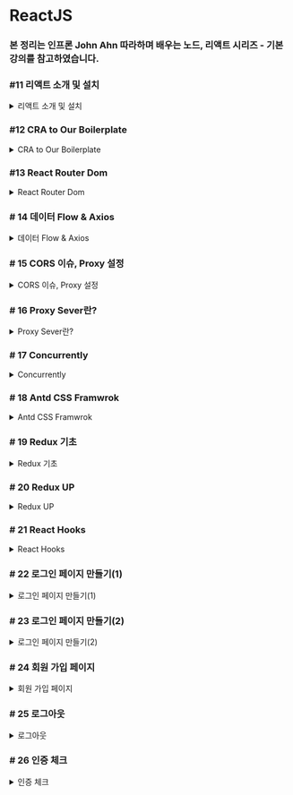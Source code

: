 # ReactJS

### 본 정리는 인프론 John Ahn 따라하며 배우는 노드, 리액트 시리즈 - 기본 강의를 참고하였습니다.

### #11 리액트 소개 및 설치

<details>
<summary>리액트 소개 및 설치 </summary>
<div markdown="1">

- **전체 흐름도**
    
    <img width="657" alt="스크린샷 2022-12-28 오후 9 59 00" src="https://user-images.githubusercontent.com/79856225/210166327-b74f2fca-e309-4485-b2c2-720bf16693ea.png">

    

**프론트도 다루기 위해서 React JS 사용**

**React JS는 2013년도에 페이스북에서 만들어진 라이브러리이다.**

- **특징**
    - **컴포넌트로 이루어져 있어 재사용이 용이하다.**
    - **Virtual DOM**
        - Real DOM VS Virtual DOM
            - **10개의 리스트 중 1개만 변화한 경우**
                - Read DOM은 전체를 업데이트 해야함
                - **Virtual DOM은 1개만 업데이트 가능**
        - 스냅샷을 찍어 바뀐 부분부분만을 확인 후 RealDOM에서 바꾸는 형식

**Create - React 설치하기**

- 전체 흐름도
    
    ![스크린샷 2022-12-28 오후 10.33.06.png](https://s3-us-west-2.amazonaws.com/secure.notion-static.com/e416be30-4420-49ed-a43d-cdeb131c820b/%E1%84%89%E1%85%B3%E1%84%8F%E1%85%B3%E1%84%85%E1%85%B5%E1%86%AB%E1%84%89%E1%85%A3%E1%86%BA_2022-12-28_%E1%84%8B%E1%85%A9%E1%84%92%E1%85%AE_10.33.06.png)
    

**프론트도 해야하므로 client, server 폴더 생성하여 분리**

**server 폴더에 지금까지 했던 파일들 이동**

- config 폴더
- middleware 폴더
- Models 폴더
- index.js 파일

**client 폴더로 이동 후 터미널에 다음 명령어 실행**

```bash
npx create-react-app .
```

**—# npm ? npx?**

- npm (node package manager)
    - 저장소 역할
    - -g 플래그를 주면 글로벌로 다운로드
        - 플래그를 주지 않으면 node-modules에 저장
    - **원래는 글로벌로 create-react를 다운로드 했었음**
- **npx를 이용하여 다운없이 저장소에 있는 리액트를 가져와서 사용가능**
    - 저장공간 부담이 없음
    - 항상 최신 버전 사용 가능

**client 폴더로 이동하여 npm run start 입력**

—# package.json 스크립트에 start 명령어가 등록되어 있음

- node_modules
    - 라이브러리 저장소
- public
    - static 파일들 보관함
- src
    - 소스코드 보관함 (실질적으로 여기파일들로 코딩함)
- package.json
    - 설치한 라이브러리 목록
- **App.js**
    - 렌더링된 페이지가 보여짐

</div>
</details>


### #12 CRA to Our Boilerplate

<details>
<summary> CRA to Our Boilerplate </summary>
<div markdown="1">

- **전체 흐름도**
    
    <img width="240" alt="스크린샷 2022-12-28 오후 11 00 15" src="https://user-images.githubusercontent.com/79856225/210166354-2a6d4d9e-4813-4490-9f25-3af181cdbefc.png">
    

**src 하위 경로에 다음 폴더 및 파일 추가**

- **_actions 폴더 생성**
- **_reducers 폴더 생성**
- **components 폴더 생성**
    - **views 폴더 생성**
        - **LandingPage 폴더 생성 : 처음 페이지**
            - **LandingPage.js 파일 생성 후 다음 코드 입력**
            - **ES7 React 확장팩을 설치하면 rfce를 입력하여 기본 코드 자동완성 가능**
                
                <img width="1495" alt="스크린샷 2022-12-28 오후 11 17 37" src="https://user-images.githubusercontent.com/79856225/210166355-424954bc-99e3-41bf-9644-7bdf3929f4f0.png">

                
                ```jsx
                //**LandingPage
                import React from 'react'
                
                function LandingPage(){
                    return (
                        <div>
                            LandingPage
                        </div>
                    )
                }
                export default LandingPage**
                ```
                
        - **LoginPage 폴더 생성 : 로그인 페이지**
            - **LoginPage.js 파일 생성 후 다음 코드 입력**
            
            ```jsx
            import React from 'react'
            
            function LoginPage() {
              return (
                <div>LoginPage</div>
              )
            }
            
            export default LoginPage
            ```
            
        - **RegisterPage 폴더 생성 : 회원가 입 페이지**
            - **RegisterPage.js 파일 생성 후 다음 코드 입력**
            
            ```jsx
            import React from 'react'
            
            function RegisterPage() {
              return (
                <div>RegisterPage</div>
              )
            }
            
            export default RegisterPage
            ```
            
        - **NavBar 폴더 생성 : 네비게이션 바**
            - **NavBar.js 파일 생성 후 다음 코드 입력**
            
            ```jsx
            import React from 'react'
            
            function NavBar() {
              return (
                <div>NavBar</div>
              )
            }
            
            export default NavBar
            ```
            
        - **Footer 폴더 생성 : 하단 정보**
            - **Footer.js 파일 생성 후 다음 코드 입력**
            
            ```jsx
            import React from 'react'
            
            export default function Footer() {
              return (
                <div>Footer</div>
              )
            }
            ```
            
- **utils 폴더 생성**
- **hoc 폴더 생성**
- **Config.js 파일 생성**

</div>
</details>

### #13 React Router Dom

<details>
<summary> React Router Dom </summary>
<div markdown="1">

- **전체 흐름도**
    
    <img width="667" alt="스크린샷 2022-12-28 오후 11 21 58" src="https://user-images.githubusercontent.com/79856225/210166378-77af81fe-de50-4c5b-bbd2-89829d639358.png">

    

**하나의 페이지에서 다음페이지로 넘어가기 위한 Router 설정**

**React Router Dom 라이브러리 설치(clinet 폴더에서 입력해야 함)**

```bash
npm install react-router-dom --save
```

**App.js 파일 수정**

- 메인 페이지
- 로그인 페이지
- 회원가입 페이지

```jsx
import React from 'react';

import {
	BrowserRouter as Router,
	Switch,
	Route,
	Link
}from "react-router-dom";

import LandingPage from './components/views/LandingPage/LandingPage'
import LoginPage from './components/views/LoginPage/LoginPage'
import RegisterPage from './components/views/RegisterPage/RegisterPage'

function App(){
	return (
		<Router>
			<div>
				{
					}
				<Switch>
					<Route exact path="/" component ={LandingPage} />
					<Route exact  path="/login " component = {LoginPage} />
					<Route exact  path="/register " component = {RegisterPage } />
				</Switch>
			</div>
		</Router>		
	);
}

export default App;
```

</div>
</details>


### # 14 데이터 Flow & Axios

<details>
<summary> 데이터 Flow & Axios </summary>
<div markdown="1">

- **전체 흐름도**
    
    <img width="527" alt="스크린샷 2022-12-29 오후 11 14 40" src="https://user-images.githubusercontent.com/79856225/210306985-83c18785-ef6b-4e27-a42b-f4b8b76130db.png">

    

**NodeJs → Server**

**ReactJs → Clinet**

**MongoDB → DB**

**유저가 로그인(클라이언트) → 서버에서 데이터베이스 접근 → 일치여부 확인 → 유저에게 보여줌**

**이제 클라이언트가 있으니 POSTMAN이 아닌 Axios 라이브러리 를 이용**

- **Axios 라이브러리 다운로드**
    - client 폴더로 이동 후 다음 명령어 입력
    
    ```bash
    npm install axios --save
    ```
    
- **LandingPage.js 파일 코드 추가(클라이언트)**
    
    ```jsx
    import React, {useEffect} from 'react'
    import axios from 'axios'
    import { response } from 'express'
    
    function LandingPage(){
    
        useEffect(()=>{
            axios.get('/api/hello')
            .then(response => console.log(response.data))
        }, [])
    
        return (
            <div>
                LandingPage
            </div>
        )
    }
    export default LandingPage
    ```
    
- **index.js 파일 코드 추가(서버)**
    
    ```jsx
    app.get('/api/hello', (req,res) =>{
    
      res.send("안녕하세요")
    })
    ```
    
- **2개의 터미널을 이용하여 server와 client 서버 실행**
    - server 디렉토리에서 npm run start
    - client 디렉토리에서 npm run start
    
    **확인하면 에러가 뜬다 이유는 서로의 포트번호가 달라서임  따로 설정필요**

</div>
</details>


### # 15 CORS 이슈, Proxy 설정

<details>
<summary> CORS 이슈, Proxy 설정 </summary>
<div markdown="1">

- **전체 흐름도**
    
    <img width="465" alt="스크린샷 2022-12-29 오후 11 31 20" src="https://user-images.githubusercontent.com/79856225/210307349-94687fdf-2575-4fc1-af13-12b176cdf37e.png">
    

**서로의 서버 포트번호가 달라서 에러가 발생**

**CORS 정책이란 ?**

- **Cross  Origin  Resource Sharing**
    
    **서로 다른 웹사이트에서 다른 도메인끼리 소통하려면 제한이 걸림**
    
- **다양한 해결방법이 존재**
    - **Proxy 설정으로 해결**

**Proxy 설정**

- **다음 명령어로 Proxy 라이브러리 다운로드(clinet 폴더)**
    
    ```bash
    npm install http-proxy-middleware --save
    ```
    
- **src/setupProxy.js 파일 생성 후 다음 코드 추가**
    - **target 포트번호는 자신의 포트번호와 맞춰야 함**
    - **기존 서버 3000 포트번호에서 포트번호를 5050으로 바꿨음**
    
    ```jsx
    const { createProxyMiddleware } = require('http-proxy-middleware');
    
    module.exports = function(app) {
      app.use(
        '/api',
        createProxyMiddleware({
          target: 'http://localhost:5050',
          changeOrigin: true,
        })
      );
    };
    ```
    
- **2개의 터미널을 이용하여 server와 client 서버 실행**
    - server 디렉토리에서 npm run start
    - client 디렉토리에서 npm run start
    
    —# 다음과 같은 에러발생 시
    
    ```bash
    Compiled with problems:X
    
    ERROR in ./node_modules/body-parser/lib/read.js 19:11-26
    
    Module not found: Error: Can't resolve 'zlib' in '/Users/dak_kiwon/Jun/boiler-plater/clinet/node_modules/body-parser/lib'
    ```
    
    <img width="1004" alt="스크린샷 2022-12-29 오후 11 49 30" src="https://user-images.githubusercontent.com/79856225/210307355-a1426628-3268-461c-84f7-9ee677723b12.png">
    
    <img width="632" alt="스크린샷 2022-12-29 오후 11 49 54" src="https://user-images.githubusercontent.com/79856225/210307357-12e15e5b-8c59-41ad-9214-ff0980a6bef1.png">

    
    **해당 오류가 나는 페이지에서 express 부분을 삭제하면 정상작동 한다!**

</div>
</details>


### # 16 Proxy Sever란?


<details>
<summary> Proxy Sever란? </summary>
<div markdown="1">

- **전체 흐름도**
    
    <img width="596" alt="스크린샷 2022-12-29 오후 11 52 43" src="https://user-images.githubusercontent.com/79856225/210307746-4ecb806a-43c3-4dc7-ba81-5a1b23f93377.png">

    

**Proxy Sever의 기능**

1. **유저가 보낸 IP를 임의로 바꿀 수 있음**
2. **방화벽 기능**
3. **웹 필터 기능**
4. **캐쉬 데이터 제공**

**Proxy Sever의 사용 이유**

1. 회사나 직원들 집안에서 아이들 인터넷 사용 제어
    1. 특정 사이트 제한
2. 캐쉬를 이용하여 더 빠른 인터넷 이용 제공
    1. 미리 캐쉬에 자료를 보관하여 빠르게 처리가능
3. 더 나은 보안 제공
    1. 아이피를 가릴 수 있음
4. 이용 제한된 사이트 접근 가능

</div>
</details>


### # 17 Concurrently

<details>
<summary> Concurrently </summary>
<div markdown="1">

- **전체 흐름도**
    
    <img width="663" alt="스크린샷 2022-12-30 오전 12 02 39" src="https://user-images.githubusercontent.com/79856225/210307917-4052e8ca-2986-41d6-bbee-53c08eee881b.png">

    

**Concurrently를 이용하여 프론트와 백 서버를 한 번에 켤 수있다.**

**Concurrently 라이브러리 설치 (workspace 폴더)**

```bash
npm install concurrently --save
```

**Workspace 폴더에  package.json 스크립트를 수정**

```jsx
"dev" : "concurrently \"npm run backend\" \"npm run start --prefix clinet\"" 
```

**전체 코드**

- **index.js 파일이 server 폴더로 옮겨졌으므로 그 경로에 맞게 Main경로를 수정**

```jsx
{
  "name": "boiler-plater",
  "version": "1.0.0",
  "description": "",
  "main": "./server/index.js",
  "scripts": {
    "start": "node index.js",
    "backend": "nodemon index.js",
    "test": "echo \"Error: no test specified\" && exit 1",
    "dev" : "concurrently \"npm run backend\" \"npm run start --prefix clinet\"" 
  },
  "author": "Jun",
  "license": "ISC",
  "dependencies": {
    "bcrypt": "^5.1.0",
    "body-parser": "^1.20.1",
    "concurrently": "^7.6.0",
    "cookie-parser": "^1.4.6",
    "express": "^4.18.2",
    "jsonwebtoken": "^9.0.0",
    "mongoose": "^6.8.1"
  },
  "devDependencies": {
    "nodemon": "^2.0.20"
  }
}
```

**npm run dev 명령어 실행 후 확인**

</div>
</details>


### # 18 Antd CSS Framwrok

<details>
<summary> Antd CSS Framwrok </summary>
<div markdown="1">

- **전체 흐름도**
    
    <img width="496" alt="스크린샷 2022-12-30 오전 12 16 27" src="https://user-images.githubusercontent.com/79856225/210308152-38a0925b-0774-486b-875e-126d608e86ef.png">

    

리액트에서 가장 유명한 프레임워크종류 중 **Ant Design 사용**

1. Material UI
2. React Bootstrap
3. Semantic UI
4. **Ant Design** 
5. Materialize

[https://ant.design/](https://ant.design/)

**Ant Design**

- 사이즈가 큼
- 사용이 편리하고 디자인이 깔끔함
- 배울 때 어려움

**Ant Design 설치 (client 폴더에서 설치)**

```bash
npm install antd --save
```

**clinet/src/index.js 파일에 다음 코드 추가**

```jsx
import 'antd/dist/antd.css';
```

</div>
</details>

### # 19 Redux 기초

<details>
<summary> Redux 기초 </summary>
<div markdown="1">

- **전체 흐름도**
    
    <img width="416" alt="스크린샷 2022-12-30 오전 12 22 58" src="https://user-images.githubusercontent.com/79856225/210308329-d0a83354-94e7-4ae7-80e8-6444598c2e11.png">
    

### **Redux → 상태 관리 라이브러리**

**Props Vs State**

**Props**

- properties의 줄임말
- 컴포넌트간의 무언가를 주고받을 때는 props을 이용
- 부모 → 자식 으로만 보낼 수 있음
- 부모 → 자식으로 보낸 값은 바뀔 수 없다.
    - 바꾸려면 부모 → 자식으로 새로운 값을 다시 보내야 함

**State**

- 컴포넌트안에서 데이터를 주고받을 때는 state이용
- 컴포넌트안에서의 값들은 변할 수 있다.
- 새로운값으로 변할 시 리렌더링된다.

**Redux**

<img width="409" alt="스크린샷 2022-12-30 오전 12 29 52" src="https://user-images.githubusercontent.com/79856225/210308334-38800bf6-77e9-4212-970f-71b504be8ac9.png">

- Store를 이용하여 컴포넌트 변화를 직접 접근할 수 있음
- 한뱡항으로만 흐름
- Action
    - 무엇이 일었났는지 설명하는 객체
- Reducer
    - 이전 State과 action object를 받은 후에 변해진 state를 반환한다.
- Store
    - 애플리케이션의 state을 감싸줌
    - 여러가지 함수(메소드)가 존재

</div>
</details>


### # 20 Redux UP

<details>
<summary> Redux UP </summary>
<div markdown="1">

- **전체흐름도**
    
    <img width="674" alt="스크린샷 2023-01-03 오후 3 24 58" src="https://user-images.githubusercontent.com/79856225/210709079-1fb74246-7e4d-4fd3-951f-d1bd86ed51fe.png">

    

**4개의 의존성 설치**

- **Clinet 디렉토리에서 터미널에서 다음 명령어 실행**
    
    ```bash
    npm install redux react-redux redux-promise redux-thunk --save
    ```
    

**Redux는 Store안에서 상태를 관리 함**

- 항상 객체형식의 액션만 받는 것은 아님
    - Promise 또는 Function으로 받을 수 있음

**Redux를 더 잘 사용할 수 있게 도와주는 미들웨어**

- **Redux-promise**
    - Dispatch한테 Promise가 왔을 때 어떻게 대처해야하는지 알려줌
- **Redux - thunk**
    - 어떻게 Function 받을지를 Dispatch한테 알려줌

### **Redux를 앱에다가 연결**

- 구글 크롬 확장 [Redux Dev Tools](https://chrome.google.com/webstore/detail/redux-devtools/lmhkpmbekcpmknklioeibfkpmmfibljd?hl=ko-KR) 다운로드 및 연결
    
    [Redux DevTools](https://chrome.google.com/webstore/detail/redux-devtools/lmhkpmbekcpmknklioeibfkpmmfibljd/related?hl=ko-KR)
    
    ```jsx
    window.__REDUX_DEVTOOLS_EXTENSION__&&
    window.__REDUX_DEVTOOLS_EXTENSION__()
    ```
    
- clinet/src/index.js 파일 수정
    
    ```jsx
    import React from 'react';
    import ReactDOM from 'react-dom';
    import './index.css';
    import App from './App';
    import reportWebVitals from './reportWebVitals';
    import { Provider } from 'react-redux';
    import {applyMiddleware} from 'redux';
    import {legacy_createStore as createStore} from 'redux';
    import promiseMiddleware from 'redux-promise';
    import ReduxThunk from 'redux-thunk';
    import Reducer from './_reducers';
    
    const createStoreWithMiddleware = applyMiddleware(promiseMiddleware, ReduxThunk)(createStore)
    
    ReactDOM.render(
      <Provider
        store={createStoreWithMiddleware(Reducer,
          window.__REDUX_DEVTOOLS_EXTENSION__ &&
          window.__REDUX_DEVTOOLS_EXTENSION__())}
      >
        <App />
      </Provider>
        
      //</React.StrictMode>,
      , document.getElementById('root'));
    
    reportWebVitals();
    ```
    
- **clinet/src/_reducers/index.js 파일 생성 후 다음 코드 입력**
    
    ```jsx
    import { combineReducers} from 'redux';
    
    const rootReducer = combineReducers({
    	//user
    })
    
    export default rootReducer ;
    ```

</div>
</details>


### # 21 React Hooks

<details>
<summary> React Hooks </summary>
<div markdown="1">

- **전체 흐름도**
    
    <img width="359" alt="스크린샷 2023-01-03 오후 4 02 47" src="https://user-images.githubusercontent.com/79856225/210709252-6f6ada20-d5f6-448c-b2c6-ade4c358b4ff.png">
    

### React vs React Hooks

**React Componet** 

| Class Component | Functional Component |
| --- | --- |
| Provide more features | Provide less features |
| Longer Code | Shorter Code |
| More Complex Code | Simpler Code |
| Slower Performance | Faster Performance |

<img width="676" alt="스크린샷 2023-01-03 오후 4 09 28" src="https://user-images.githubusercontent.com/79856225/210709265-97a6b509-498a-4eba-b27e-625d4782b8a2.png">

**—# 기존 리액트에서는 Functional Component는 빠르고 간단하지만 다양한 기능이 없어서 사용하지 못하는 경우가 많았는데 이를 해결하고자 React 16.8 버전부터 Hooks이라는 기능을 업데이트 했다.** 

<img width="515" alt="스크린샷 2023-01-03 오후 4 11 23" src="https://user-images.githubusercontent.com/79856225/210709276-0d5daf13-aee1-414c-8182-68ee6253dd55.png">

            (Class Component)                                              (Functional Component)

</div>
</details>

### # 22 로그인 페이지 만들기(1)

<details>
<summary> 로그인 페이지 만들기(1) </summary>
<div markdown="1">

- **전체 흐름도**
    
    <img width="682" alt="스크린샷 2023-01-03 오후 4 13 00" src="https://user-images.githubusercontent.com/79856225/210709498-c7e4ab86-8e88-4cce-88f6-a97f68af861c.png">

    
- **작업폴더에서 npm run dev 명령어 실행**
- **clinet/src/components/views/LandingPage/LandingPage.js 파일 코드 수정**
    
    ```jsx
    import React, {useEffect} from 'react'
    import axios from 'axios'
    
    function LandingPage(){
        useEffect(() => {
            axios.get('/api/hello')
            .then(response => console.log(response))
          },[]);
    
        return (
            <div style ={{
    						display: 'flex', justifyContent: 'center', alignItems:'center'
    						, width: '100%', height: '100vh'
    			
    				}}>
                <h2>시작 페이지</h2>
            </div>
        )
    }
    export default LandingPage
    ```
    
- **clinet/src/components/views/LoginPage/LoginPage.js 파일 코드 수정**
    
    ```jsx
    import React, { useState } from 'react'
    
    function LoginPage() {
      
      const [Email, setEmail] = useState("")
      const [Password, setPassword] = useState("")
    
      const onEmailHandler = (event) => {
        setEmail(event.currentTarget.value)
      }
      const onPasswordHandler = (event) => {
        setPassword(event.currentTarget.value)
      }
      
      return (
        <div style ={{
          display: 'flex', justifyContent: 'center', alignItems:'center'
          , width: '100%', height: '100vh'
    
      }}>
          <form style = {{display :'flex', flexDirection : 'column'}}>
            
            <label>Email</label>
            <input type = "email" value= {Email} onChange ={onEmailHandler} />
            <label>Password</label>
            <input type = "password" value = {Password} onChange = {onPasswordHandler} />
    
            <br />
            <button>
              Login
            </button>
    
          </form>
      </div>
      )
    }
    
    export default LoginPage
    ```
    
    **코드 설명**
    
    ```jsx
    const [Email, setEmail] = useState("")
    const [Password, setPassword] = useState("")
    ```
    
    - 코드에서 상태관리를 위한 변수 설정 set값을 변경하여 입력할 수 있게 해주기 위한 변수
    - uesState는 ‘react’에서 import
    
    ```jsx
    const onEmailHandler = (event) => {
        setEmail(event.currentTarget.value)
      }
    ```
    
    - EmailHandler 함수 : 현재 입력된 값으로 입력값 변경
    
    ```jsx
    <label>Email</label>
            <input type = "email" value= {Email} onChange ={onEmailHandler} />
    ```
    
    - email 타입에 input을 받고 EmailHandler 함수를 만들어서 그에 따른 상태를 관리
    
    ```jsx
    <button>
    	Login
    </button>
    ```
    
    - Login 입력 버튼 생성

</div>
</details>

### # 23 로그인 페이지 만들기(2)

<details>
<summary> 로그인 페이지 만들기(2) </summary>
<div markdown="1">

- **전체 흐름도**
    
    <img width="682" alt="스크린샷 2023-01-03 오후 4 13 00" src="https://user-images.githubusercontent.com/79856225/210709498-c7e4ab86-8e88-4cce-88f6-a97f68af861c.png">
    
- _**actions**
    - **types.js 파일 생성**
        
        ```jsx
        export const LOGIN_USER = "login_user";
        ```
        
    - **user_action.js 파일 생성**
        
        ```jsx
        import Axios from 'axios'
        import {
            LOGIN_USER
        }from './types';
        
        export function loginUser(dataTosubmit){
            const request = Axios.post('/api/users/login', dataTosubmit)
            .then(response =>response.data)
        
            return {
                type: LOGIN_USER,
                payload : request
            }
          
        }
        ```
        
- **_reducers**
    - **user_reducer.js 파일 생성**
        
        ```jsx
        import {
            LOGIN_USER
        }from '../_actions/types';
        
        export default function(state={}, action){
            switch(action.type){
                case LOGIN_USER:
                    return {...state, loginSuccess: action.payload}
                    break
                default :
                    return state;
                    
            }
        }
        ```
        
    - **index.js 파일 수정**
        
        ```jsx
        import { combineReducers} from 'redux';
        import user from './user_reducer'
        const rootReducer = combineReducers({
        	user
        })
        
        export default rootReducer ;
        ```
        
- **clinet/src/components/views/LoginPage/LoginPage.js 파일 코드 수정**
    
    ```jsx
    import React, { useState } from 'react'
    import {useDispatch} from 'react-redux'
    import { loginUser } from '../../../_actions/user_action'
    
    function LoginPage(props) {
      const dispatch = useDispatch();
      
      const [Email, setEmail] = useState("")
      const [Password, setPassword] = useState("")
    
      const onEmailHandler = (event) => {
        setEmail(event.currentTarget.value)
      }
      const onPasswordHandler = (event) => {
        setPassword(event.currentTarget.value)
      }
    
      const onSubmitHandler = (event) => {
        event.preventDefault(); 
    
        console.log('Email', Email)
        console.log('PW', Password)
    
        let body = {
          email : Email,
          password : Password
        }
    
        dispatch(loginUser(body))
        .then(response=>{
          if(response.payload.loginSuccess){
            props.history.push('/')//메인페이지로 이동
          }
          else{
            alert('Error')
          }
        })
      }
      
      return (
        <div style ={{
          display: 'flex', justifyContent: 'center', alignItems:'center'
          , width: '100%', height: '100vh'
    
      }}>
          <form style = {{display :'flex', flexDirection : 'column'}}
          onSubmit = {onSubmitHandler}>
            
            <label>Email</label>
            <input type = "email" value= {Email} onChange ={onEmailHandler} />
            <label>Password</label>
            <input type = "password" value = {Password} onChange = {onPasswordHandler} />
    
            <br />
            <button>
              Login
            </button>
    
          </form>
      </div>
      )
    }
    
    export default LoginPage
    ```

</div>
</details>

### # 24 회원 가입 페이지

<details>
<summary> 회원 가입 페이지 </summary>
<div markdown="1">

- **전체 흐름도**
    
    <img width="874" alt="스크린샷 2023-01-05 오후 2 57 07" src="https://user-images.githubusercontent.com/79856225/210741906-3a6223c5-4c33-4625-8d14-ef96016aea1d.png">

    

- **clinet/src/components/views/RegisterPage/RegisterPage.js 파일 수정**
    
    ```jsx
    import React, { useState } from 'react'
    import {useDispatch} from 'react-redux'
    import { loginUser } from '../../../_actions/user_action'
    
    function RegisterPage(props) {
      const dispatch = useDispatch();
      
      const [Email, setEmail] = useState("")
      const [Name, setName] = useState("")
      const [Password, setPassword] = useState("")
      const [ConfirmPassword, setConfirmPassword] = useState("")
    
      const onEmailHandler = (event) => {
        setEmail(event.currentTarget.value)
      }
      const onNameHandler = (event) => {
        setName(event.currentTarget.value)
      }
      const onPasswordHandler = (event) => {
        setPassword(event.currentTarget.value)
      }
      const onConfirmPasswordHandler = (event) => {
        setConfirmPassword(event.currentTarget.value)
      }
    
      const onSubmitHandler = (event) => {
        event.preventDefault(); 
    
        console.log('Email', Email)
        console.log('PW', Password)
    
        let body = {
          email : Email,
          password : Password
        }
    
        dispatch(loginUser(body))
        .then(response=>{
          if(response.payload.loginSuccess){
            props.history.push('/')//메인페이지로 이동
          }
          else{
            alert('Error')
          }
        })
      }
      return (
        <div style ={{
          display: 'flex', justifyContent: 'center', alignItems:'center'
          , width: '100%', height: '100vh'
    
      }}>
          <form style = {{display :'flex', flexDirection : 'column'}}
          onSubmit = {onSubmitHandler}>
            
            <label>Email</label>
            <input type = "email" value= {Email} onChange ={onEmailHandler} />
            
            <label>Name</label>
            <input type = "name" value = {Name} onChange = {onNameHandler} />
            
            <label>Password</label>
            <input type = "password" value = {Password} onChange = {onPasswordHandler} />
            
            <label>Confirm Password</label>
            <input type = "password" value = {ConfirmPassword} onChange = {onConfirmPasswordHandler} />
    
            <br />
            <button>
              회원가입
            </button>
    
          </form>
      </div>
      )
    }
    
    export default RegisterPage
    ```
    
    - 기존 Login 페이지에서 이름과 비밀번호 확인란 추가
        
        ```
        const [Name, setName] = useState("")
        
        const onNameHandler = (event) => {
            setName(event.currentTarget.value)
          }
        ```
        
        ```
        const [ConfirmPassword, setConfirmPassword] = useState("")
        
        const onConfirmPasswordHandler = (event) => {
            setConfirmPassword(event.currentTarget.value)
          }
        ```
        
- **회원가입 버튼을 누르면 회원가입을 할 수 있게 액션 날리기**
- **clinet/src/_actions 폴더 파일 수정**
    - **types.js 파일 타입 추가**
        
        ```jsx
        export const REGISTER_USER = "register_user”
        ```
        
    - **user_action.js 파일 액션 추가**
        
        ```
        
        import {
            LOGIN_USER,
            REGISTER_USER
        }from './types';
        // 등록한 REGISTER타입 import
        
        export function registerUser(dataTosubmit){
            const request = Axios.post('/api/users/register', dataTosubmit)
            .then(response =>response.data)
        
            return {
                type: REGISTER_USER,
                payload : request
            }
        }
        ```
        
        - 전체코드(user_action.js)
            
            ```jsx
            import Axios from 'axios'
            import {
                LOGIN_USER,
                REGISTER_USER
            }from './types';
            
            export function loginUser(dataTosubmit){
                const request = Axios.post('/api/users/login', dataTosubmit)
                .then(response =>response.data)
            
                return {
                    type: LOGIN_USER,
                    payload : request
                }
            }
            
            export function registerUser(dataTosubmit){
                const request = Axios.post('/api/users/register', dataTosubmit)
                .then(response =>response.data)
            
                return {
                    type: REGISTER_USER,
                    payload : request
                }
            }
            ```
            
- **clinet/src/_reducers 폴더 파일 수정**
    - user_reducer.js
        
        ```jsx
        import {
            LOGIN_USER,
            REGISTER_USER
        }from '../_actions/types';
        
        export default function(state={}, action){
            switch(action.type){
                case LOGIN_USER:
                    return {...state, loginSuccess: action.payload}
                case REGISTER_USER:
                    return {...state, register: action.payload}
                default :
                    return state;
                    
            }
        }
        ```
        
- **Register.js 파일 수정**
- **회원가입 버튼 클릭 시 액션 코드 추가**
    
    ```jsx
    const onSubmitHandler = (event) => {
        event.preventDefault(); 
    
        if(Password !== ConfirmPassword){
          return alert("비밀번호와 비밀번화 확인은 같아야 합니다.")
        }
    
        let body = {
          email : Email,
          password : Password,
          name : Name
        }
    
        dispatch(registerUser(body))
        .then(response=>{
          if(response.payload.success){
            props.history.push('/login')// 로그인페이지로 이동
          }
          else{
            alert('회원가입에 실패하였습니다.')
          }
        })
      }
    ```
    
    - 만약 비밀번호와 비밀번호 확인이 다르면 오류 알람창
    - 회원가입에 성공하면 로그인 페이지로 이동
    - 실패하면 경고 창
    - 전체 코드
        
        ```jsx
        import React, { useState } from 'react'
        import {useDispatch} from 'react-redux'
        import { useNavigate } from 'react-router-dom';
        import { registerUser } from '../../../_actions/user_action';
        
        function RegisterPage(props) {
          const dispatch = useDispatch();
          const navigate = useNavigate();
          
          const [Email, setEmail] = useState("")
          const [Name, setName] = useState("")
          const [Password, setPassword] = useState("")
          const [ConfirmPassword, setConfirmPassword] = useState("")
        
          const onEmailHandler = (event) => {
            setEmail(event.currentTarget.value)
          }
          const onNameHandler = (event) => {
            setName(event.currentTarget.value)
          }
          const onPasswordHandler = (event) => {
            setPassword(event.currentTarget.value)
          }
          const onConfirmPasswordHandler = (event) => {
            setConfirmPassword(event.currentTarget.value)
          }
        
          const onSubmitHandler = (event) => {
            event.preventDefault(); 
        
            if(Password !== ConfirmPassword){
              return alert("비밀번호와 비밀번화 확인은 같아야 합니다.")
            }
        
            let body = {
              email : Email,
              password : Password,
              name : Name
            }
        
            dispatch(registerUser(body))
            .then(response=>{
              if(response.payload.success){
                alert('회원가입에 성공하였습니다.')
                // props.history.push("/")// 로그인페이지로 이동
                navigate('/login')
              }
              else{
                alert('회원가입에 실패하였습니다.')
              }
            })
          }
          return (
            <div style ={{
              display: 'flex', justifyContent: 'center', alignItems:'center'
              , width: '100%', height: '100vh'
        
          }}>
              <form style = {{display :'flex', flexDirection : 'column'}}
              onSubmit = {onSubmitHandler}>
                
                <label>Email</label>
                <input type = "email" value= {Email} onChange ={onEmailHandler} />
                
                <label>Name</label>
                <input type = "name" value = {Name} onChange = {onNameHandler} />
                
                <label>Password</label>
                <input type = "password" value = {Password} onChange = {onPasswordHandler} />
                
                <label>Confirm Password</label>
                <input type = "password" value = {ConfirmPassword} onChange = {onConfirmPasswordHandler} />
        
                <br />
                <button>
                  회원가입
                </button>
        
              </form>
          </div>
          )
        }
        
        export default RegisterPage
        ```

</div>
</details>

### # 25 로그아웃 

<details>
<summary> 로그아웃  </summary>
<div markdown="1">

**따로 페이지를 만드는게 아닌 메인페이지에서 로그아웃 버튼 생성**

- **clinet/src/components/views/LandingPage/LandingPage.js 파일 수정**
- 로그아웃 버튼 추가
- 버튼 이벤트 추가
    - 버튼 클릭시 리덕스가 아닌 axios를 이용하여 로그아웃 요청
    
    ```jsx
    import React, {useEffect} from 'react'
    import axios from 'axios'
    import { useNavigate } from 'react-router-dom';
    
    function LandingPage(){
    
        useEffect(() => {
            axios.get('/api/hello')
            .then(response => console.log(response))
          },[]);
    
        const navigate = useNavigate();
        const onClickHandler = () =>{
            axios.get('/api/users/logout')
            .then(response=>{
                if(response.data.success){
                    navigate('/login')
                }
                else{
                    alert("로그아웃에 실패했습니다.")
                }
            })
        }
    
        return (
            <div style ={{
    						display: 'flex', justifyContent: 'center', alignItems:'center'
    						, width: '100%', height: '100vh'
    			
    				}}>
                <h2>시작 페이지</h2>
                <button onClick={onClickHandler}>
                로그아웃
                </button>
            </div>
        )
    }
    export default LandingPage
    ```

</div>
</details>

### # 26 인증 체크

<details>
<summary> 인증 체크 </summary>
<div markdown="1">

- **전체 흐름도**
    
    <img width="561" alt="스크린샷 2023-01-05 오후 4 20 21" src="https://user-images.githubusercontent.com/79856225/210742139-55ea41c7-0fcc-4e36-8737-0d38a464c83e.png">
    

**페이지별 인증이 필요함**

- **회원만 이용가능한 기능**
    - 댓글 작성
    - 로그아웃
- **비회원만 이용가능한 기능**
    - 회원가입
    - 로그인
- **관리지만 이용가능한 기능**
    - 게시판 관리 등등..

### HOC(HigherOrderComponent)

- **다음 컴포넌트를 받아서 새로운 컴포너트를 반환해주는 Function**

**App.js에 3개의 페이지가 존재**

- LandingPage(메인 페이지)
- LoginPage(로그인 페이지)
- RegisterPage(회원가입 페이지)

**Auth(HOC)에 LandingPage를 넣으면 → HOC는 Backend로 Request요청을 보냄** 

**→ 요청을 받은 Backend가 현재 페이지에 있는 유저의 상태정보를 반환해줌**

—# 상태는 로그인 여부, 관리자 여부 등등…

- **hoc/auth.js 파일 생성 후 다음 코드 추가**
    
    ```jsx
    import React, { useEffect } from "react";
    import { useDispatch } from "react-redux";
    import { auth } from "../_actions/user_action";
    import { useNavigate } from "react-router-dom";
    
    function Auth(SpecificComponent, option, adminRoute = null) {
      function AuthenticationCheck(props) {
        const dispatch = useDispatch();
        const navigate = useNavigate();
    
        useEffect(() => {
          dispatch(auth()).then((response) => {
            console.log(response);
            // 로그인 하지 않은 상태
            if (!response.payload.isAuth) {
              if (option) {
                navigate("/login");
              }
            } else {
              // 로그인 한 상태
              if (adminRoute && !response.payload.isAdmin) {
                alert("이미 회원가입을 했습니다.")
                navigate("/");
              } else {
                if (!option) {
                    alert("이미 로그인을 했습니다.")
                    navigate("/");
                }
              }
            }
          });
        }, []);
    
        return <SpecificComponent />;
      }
      return AuthenticationCheck;
    }
    
    export default Auth;
    ```
    
- **_actions 폴더 파일 수정**
    - **types.js 코드 추가**
        
        ```jsx
        export const AUTH_USER = "auth_user"
        ```
        
    - **user_action.js 코드 추가**
        
        ```jsx
        import Axios from 'axios'
        import {
            LOGIN_USER,
            REGISTER_USER,
            AUTH_USER,
        }from './types';
        
        export function loginUser(dataTosubmit){
            const request = Axios.post('/api/users/login', dataTosubmit)
            .then(response =>response.data)
        
            return {
                type: LOGIN_USER,
                payload : request
            }
        }
        
        export function registerUser(dataTosubmit){
            const request = Axios.post('/api/users/register', dataTosubmit)
            .then(response =>response.data)
        
            return {
                type: REGISTER_USER,
                payload : request
            }
        }
        
        export function auth(){
            const request = Axios.get('/api/users/auth')
            .then(response =>response.data)
        
            return {
                type: AUTH_USER,
                payload : request
            }
        }
        ```
        
- **_reducers 폴더 파일 수정**
    - **user_reducer.js 코드 추가**
        
        ```
        import {
            LOGIN_USER,
            REGISTER_USER,
            AUTH_USER,
        }from '../_actions/types';
        
        export default function(state={}, action){
            switch(action.type){
                case LOGIN_USER:
                    return {...state, loginSuccess: action.payload}
                case REGISTER_USER:
                    return {...state, register: action.payload}
                case AUTH_USER:
                    return {...state, userIndo : action.payload}
                default :
                    return state;
                    
            }
        }
        ```
        
- **App.js 코드 추가**
    
    ```jsx
    import React from 'react';
    
    import {
    	BrowserRouter as Router,
      Routes,
    	Route,
    }from "react-router-dom";
    
    import LandingPage from './components/views/LandingPage/LandingPage'
    import LoginPage from './components/views/LoginPage/LoginPage'
    import RegisterPage from './components/views/RegisterPage/RegisterPage'
    import Auth from "./hoc/auth";
    
    function App(){
    	const AuthLandingPage = Auth(LandingPage, null);
    	const AuthLoginPage = Auth(LoginPage, false);
    	const AuthRegisterPage = Auth(RegisterPage, false);
    
    	return (
    		<Router>
    				<Routes>
    					<Route path="/" exact ={true} element ={<AuthLandingPage />} />
    					<Route path="/login" element = {<AuthLoginPage />} />
    					<Route path="/register" element = {<AuthRegisterPage />} />
    				</Routes>
    		</Router>		
    	);
    }
    
    export default App;
    ```
    
    - 모든 페이즈를 Auth(HOC)로 감사줘야 함
        
        ```jsx
         // null -> 아무나 출입이 가능한 페이지
         // true -> 로그인한 유저만 출입이 가능한 페이지
         // false -> 로그인한 유저는 출입이 불가능한 페이지
        ```
        

### **확인**

- 로그인을 한 후 다시 로그인 페이지 접속시 이미 로그인을 했다는 경고를 볼 수 있다.
    
    <img width="443" alt="스크린샷 2023-01-05 오후 5 58 57" src="https://user-images.githubusercontent.com/79856225/210742152-f646a089-054c-4c10-9bc3-738b2db5953a.png">


</div>
</details>


<!--
<details>
<summary>  </summary>
<div markdown="1">

</div>
</details>
----------------------
-->
